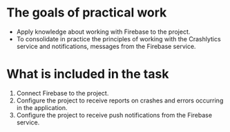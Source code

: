 # The goals of practical work 
- Apply knowledge about working with Firebase to the project.
- To consolidate in practice the principles of working with the Crashlytics service and notifications, messages from the Firebase service.


# What is included in the task
1. Connect Firebase to the project.
2. Configure the project to receive reports on crashes and errors occurring in the application.
3. Configure the project to receive push notifications from the Firebase service.
